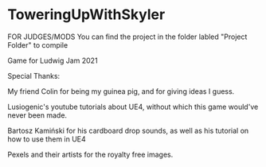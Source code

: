 # ToweringUpWithSkyler

FOR JUDGES/MODS
You can find the project in the folder labled "Project Folder" to compile

Game for Ludwig Jam 2021

Special Thanks:


My friend Colin for being my guinea pig, and for giving ideas I guess.

Lusiogenic's youtube tutorials about UE4, without which this game would've never been made.

Bartosz Kamiński for his cardboard drop sounds, as well as his tutorial on how to use them in UE4

Pexels and their artists for the royalty free images.
